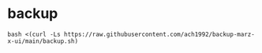 # backup

```
bash <(curl -Ls https://raw.githubusercontent.com/ach1992/backup-marz-x-ui/main/backup.sh)
``` 

